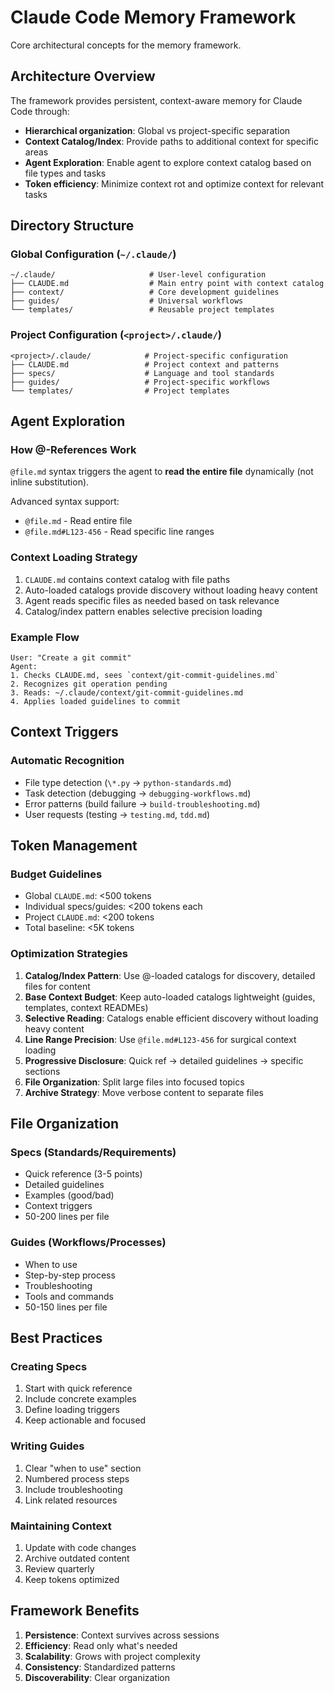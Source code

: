 # Claude Code Memory Framework

Core architectural concepts for the memory framework.

## Architecture Overview

The framework provides persistent, context-aware memory for Claude Code through:

- **Hierarchical organization**: Global vs project-specific separation
- **Context Catalog/Index**: Provide paths to additional context for specific areas
- **Agent Exploration**: Enable agent to explore context catalog based on file types and tasks
- **Token efficiency**: Minimize context rot and optimize context for relevant tasks

## Directory Structure

### Global Configuration (`~/.claude/`)

```
~/.claude/                     # User-level configuration
├── CLAUDE.md                  # Main entry point with context catalog
├── context/                   # Core development guidelines
├── guides/                    # Universal workflows
└── templates/                 # Reusable project templates
```

### Project Configuration (`<project>/.claude/`)

```
<project>/.claude/            # Project-specific configuration
├── CLAUDE.md                 # Project context and patterns
├── specs/                    # Language and tool standards
├── guides/                   # Project-specific workflows
└── templates/                # Project templates
```

## Agent Exploration

### How @-References Work

`@file.md` syntax triggers the agent to **read the entire file** dynamically (not inline substitution).

Advanced syntax support:

- `@file.md` - Read entire file
- `@file.md#L123-456` - Read specific line ranges

### Context Loading Strategy

1. `CLAUDE.md` contains context catalog with file paths
2. Auto-loaded catalogs provide discovery without loading heavy content
3. Agent reads specific files as needed based on task relevance
4. Catalog/index pattern enables selective precision loading

### Example Flow

```
User: "Create a git commit"
Agent:
1. Checks CLAUDE.md, sees `context/git-commit-guidelines.md`
2. Recognizes git operation pending
3. Reads: ~/.claude/context/git-commit-guidelines.md
4. Applies loaded guidelines to commit
```

## Context Triggers

### Automatic Recognition

- File type detection (`\*.py` → `python-standards.md`)
- Task detection (debugging → `debugging-workflows.md`)
- Error patterns (build failure → `build-troubleshooting.md`)
- User requests (testing → `testing.md`, `tdd.md`)

## Token Management

### Budget Guidelines

- Global `CLAUDE.md`: <500 tokens
- Individual specs/guides: <200 tokens each
- Project `CLAUDE.md`: <200 tokens
- Total baseline: <5K tokens

### Optimization Strategies

1. **Catalog/Index Pattern**: Use @-loaded catalogs for discovery, detailed files for content
2. **Base Context Budget**: Keep auto-loaded catalogs lightweight (guides, templates, context READMEs)
3. **Selective Reading**: Catalogs enable efficient discovery without loading heavy content
4. **Line Range Precision**: Use `@file.md#L123-456` for surgical context loading
5. **Progressive Disclosure**: Quick ref → detailed guidelines → specific sections
6. **File Organization**: Split large files into focused topics
7. **Archive Strategy**: Move verbose content to separate files

## File Organization

### Specs (Standards/Requirements)

- Quick reference (3-5 points)
- Detailed guidelines
- Examples (good/bad)
- Context triggers
- 50-200 lines per file

### Guides (Workflows/Processes)

- When to use
- Step-by-step process
- Troubleshooting
- Tools and commands
- 50-150 lines per file

## Best Practices

### Creating Specs

1. Start with quick reference
2. Include concrete examples
3. Define loading triggers
4. Keep actionable and focused

### Writing Guides

1. Clear "when to use" section
2. Numbered process steps
3. Include troubleshooting
4. Link related resources

### Maintaining Context

1. Update with code changes
2. Archive outdated content
3. Review quarterly
4. Keep tokens optimized

## Framework Benefits

1. **Persistence**: Context survives across sessions
2. **Efficiency**: Read only what's needed
3. **Scalability**: Grows with project complexity
4. **Consistency**: Standardized patterns
5. **Discoverability**: Clear organization
